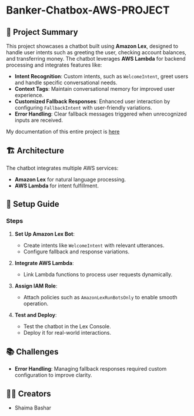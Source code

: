 # Banker-Chatbox-AWS-PROJECT

## 🌟 Project Summary

This project showcases a chatbot built using **Amazon Lex**, designed to handle user intents such as greeting the user, checking account balances, and transferring money. The chatbot leverages **AWS Lambda** for backend processing and integrates features like:

- **Intent Recognition**: Custom intents, such as `WelcomeIntent`, greet users and handle specific conversational needs.
- **Context Tags**: Maintain conversational memory for improved user experience.
- **Customized Fallback Responses**: Enhanced user interaction by configuring `FallbackIntent` with user-friendly variations.
- **Error Handling**: Clear fallback messages triggered when unrecognized inputs are received.

My documentation of this entire project is [here](https://github.com/ShaimaBB/Banker-Chatbox-AWS-PROJECT-/blob/0af6d9974e749d5a58cdf08dc977dc0749a1cc30/ChatBox-Aws.pdf)

## 🏗️ Architecture

The chatbot integrates multiple AWS services:
- **Amazon Lex** for natural language processing.
- **AWS Lambda** for intent fulfillment.

## 🚀 Setup Guide

### Steps
1. **Set Up Amazon Lex Bot**:
   - Create intents like `WelcomeIntent` with relevant utterances.
   - Configure fallback and response variations.

2. **Integrate AWS Lambda**:
   - Link Lambda functions to process user requests dynamically.

3. **Assign IAM Role**:
   - Attach policies such as `AmazonLexRunBotsOnly` to enable smooth operation.

4. **Test and Deploy**:
   - Test the chatbot in the Lex Console.
   - Deploy it for real-world interactions.

## 📚 Challenges
- **Error Handling**: Managing fallback responses required custom configuration to improve clarity.


## 🧑‍💻 Creators
- Shaima Bashar  
